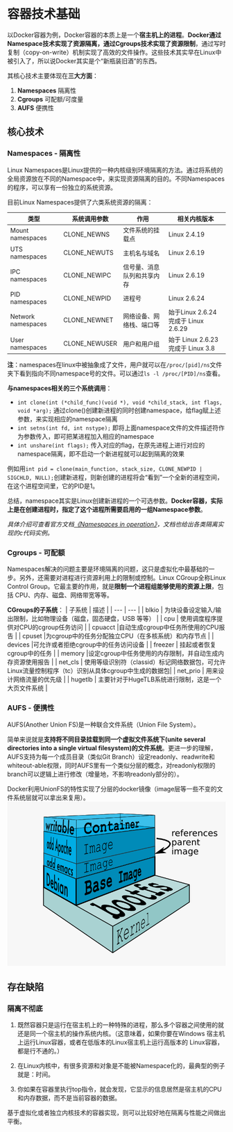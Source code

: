 # 容器技术基础

以Docker容器为例，Docker容器的本质上是一个**宿主机上的进程**。**Docker通过Namespace技术实现了资源隔离，通过Cgroups技术实现了资源限制**，通过写时复制（copy-on-write）机制实现了高效的文件操作。这些技术其实早在Linux中被引入了，所以说Docker其实是个“新瓶装旧酒”的东西。

其核心技术主要体现在**三大方面**：
1. **Namespaces** 隔离性
2. **Cgroups** 可配额/可度量 
3. **AUFS** 便携性

## 核心技术

### Namespaces - 隔离性

Linux Namespaces是Linux提供的一种内核级别环境隔离的方法。通过将系统的全局资源放在不同的Namespace中，来实现资源隔离的目的。不同Namespaces的程序，可以享有一份独立的系统资源。

目前Linux Namespaces提供了六类系统资源的隔离：

| 类型 | 系统调用参数 | 作用 | 相关内核版本 |
| --- | --- | --- | --- |
| Mount namespaces | CLONE_NEWNS | 文件系统的挂载点 | Linux 2.4.19 |
| UTS namespaces | CLONE_NEWUTS | 主机名与域名 | Linux 2.6.19 |
| IPC namespaces | CLONE_NEWIPC | 信号量、消息队列和共享内存 | Linux 2.6.19 |
| PID namespaces | CLONE_NEWPID | 进程号 | Linux 2.6.24 |
| Network namespaces | CLONE_NEWNET | 网络设备、网络栈、端口等 | 始于Linux 2.6.24 完成于 Linux 2.6.29 |
| User namespaces | CLONE_NEWUSER | 用户和用户组 | 始于 Linux 2.6.23 完成于 Linux 3.8 |

**注**：namespaces在linux中被抽象成了文件，用户就可以在`/proc/[pid]/ns`文件夹下看到指向不同namespace号的文件。可以通过`ls -l /proc/[PID]/ns`查看。

**与namespaces相关的三个系统调用**：

- `int clone(int (*child_func)(void *), void *child_stack, int flags, void *arg);` 通过clone()创建新进程的同时创建namespace，给flag赋上述参数，来实现相应的namespace隔离
- `int setns(int fd, int nstype);` 即将上面namespace文件的文件描述符作为参数传入，即可把某进程加入相应的namespace 
- `int unshare(int flags);` 传入对应的flag，在原先进程上进行对应的namespace隔离，即不启动一个新进程就可以起到隔离的效果

例如用```int pid = clone(main_function, stack_size, CLONE_NEWPID | SIGCHLD, NULL);```创建新进程，则新创建的进程将会“看到”一个全新的进程空间，在这个进程空间里，它的PID是1。

总结，namespace其实是Linux创建新进程的一个可选参数。**Docker容器，实际上是在创建进程时，指定了这个进程所需要启用的一组Namespace参数**。

*具体介绍可查看官方文档[《Namespaces in operation》](https://lwn.net/Articles/531114/)，文档也给出各类隔离实现的c代码实例。*

### Cgroups - 可配额

Namespaces解决的问题主要是环境隔离的问题，这只是虚拟化中最基础的一步。另外，还需要对进程进行资源利用上的限制或控制。Linux CGroup全称Linux Control Group。它最主要的作用，就是**限制一个进程组能够使用的资源上限**，包括 CPU、内存、磁盘、网络带宽等等。

**CGroups的子系统**：
| 子系统 | 描述 |
| --- | --- |
| blkio | ​​​为​​​块​​​设​​​备​​​设​​​定​​​输​​​入​​​/输​​​出​​​限​​​制​​​，比​​​如​​​物​​​理​​​设​​​备​​​（磁​​​盘​​​，固​​​态​​​硬​​​盘​​​，USB 等​​​等​​​） |
| cpu | 使​​​用​​​调​​​度​​​程​​​序​​​提​​​供​​​对​​​CPU的​​​cgroup任​​​务​​​访​​​问 |
| cpuacct | ​​​自​​​动​​​生​​​成​​​cgroup中​​​任​​​务​​​所​​​使​​​用​​​的​​​CPU报​​​告​​​ |
| cpuset | ​​​为​​​cgroup中​​​的​​​任​​​务​​​分​​​配​​​独​​​立​​​CPU（在​​​多​​​核​​​系​​​统​​​）和​​​内​​​存​​​节​​​点​​​ |
| devices | ​​​可​​​允​​​许​​​或​​​者​​​拒​​​绝​​​cgroup中​​​的​​​任​​​务​​​访​​​问​​​设​​​备​​​ |
| freezer | 挂​​​起​​​或​​​者​​​恢​​​复​​​cgroup中​​​的​​​任​​​务​​​ |
| memory | ​​​设​​​定​​​cgroup中​​​任​​​务​​​使​​​用​​​的​​​内​​​存​​​限​​​制​​​，并​​​自​​​动​​​生​​​成​​​​​内​​​存​​​资​​​源使用​​​报​​​告​​​ |
| net_cls | 使​​​用​​​等​​​级​​​识​​​别​​​符​​​（classid）标​​​记​​​网​​​络​​​数​​​据​​​包​​​，可​​​允​​​许​​​Linux流​​​量​​​控​​​制​​​程​​​序​​​（tc）识​​​别​​​从​​​具​​​体​​​cgroup中​​​生​​​成​​​的​​​数​​​据​​​包​​​ |
| net_prio | 用来设计网络流量的优先级 |
| hugetlb | 主要针对于HugeTLB系统进行限制，这是一个大页文件系统 |

### AUFS - 便携性

AUFS(Another Union FS)是一种联合文件系统（Union File System）。

简单来说就是**支持将不同目录挂载到同一个虚拟文件系统下(unite several directories into a single virtual filesystem)的文件系统**。更进一步的理解，AUFS支持为每一个成员目录（类似Git Branch）设定readonly、readwrite和whiteout-able权限，同时AUFS里有一个类似分层的概念，对readonly权限的branch可以逻辑上进行修改（增量地，不影响readonly部分的）。

Docker利用UnionFS的特性实现了分层的docker镜像（image层等一些不变的文件系统层就可以拿出来复用）。
![](../assets/images/docker-filesystems-multilayer.png)


## 存在缺陷

### 隔离不彻底

1. 既然容器只是运行在宿主机上的一种特殊的进程，那么多个容器之间使用的就还是同一个宿主机的操作系统内核。（这意味着，如果你要在Windows 宿主机上运行Linux容器，或者在低版本的Linux宿主机上运行高版本的 Linux容器，都是行不通的。）

2. 在Linux内核中，有很多资源和对象是不能被Namespace化的，最典型的例子就是：时间。

3. 你如果在容器里执行top指令，就会发现，它显示的信息居然是宿主机的CPU和内存数据，而不是当前容器的数据。

基于虚拟化或者独立内核技术的容器实现，则可以比较好地在隔离与性能之间做出平衡。